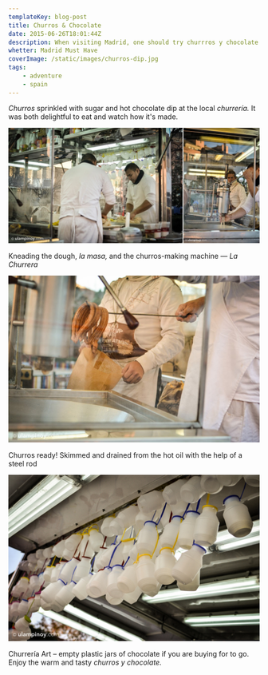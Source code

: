 ```yaml
---
templateKey: blog-post
title: Churros & Chocolate
date: 2015-06-26T18:01:44Z
description: When visiting Madrid, one should try churrros y chocolate
whetter: Madrid Must Have
coverImage: /static/images/churros-dip.jpg
tags:
    - adventure
    - spain
---
```


_Churros_ sprinkled with sugar and hot chocolate dip at the local _churrería._ It was both delightful to eat and watch how it's made.

![](/static/images/churros-cooking-03.jpg "La Churrera, the amazing churros machine")

Kneading the dough, *la masa,* and the churros-making machine &mdash; *La Churrera*

![](/static/images/churros-cooking-01.jpg "Skillful skimming and draining")

Churros ready! Skimmed and drained from the hot oil with the help of a steel rod

![](/static/images/churros-chocolate-jars.jpg "Empty plastic jars for chocolate dip to go")

Churrería Art – empty plastic jars of chocolate if you are buying for to go.
Enjoy the warm and tasty *churros y chocolate.*

